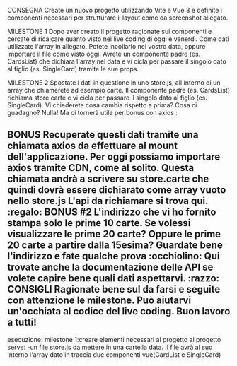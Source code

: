 CONSEGNA
Create un nuovo progetto utilizzando Vite e Vue 3 e definite i componenti necessari per strutturare il layout come da screenshot allegato.

 MILESTONE 1
Dopo aver creato il progetto ragionate sui componenti e cercate di ricalcare quanto visto nei live coding di oggi e venerdì.
Come dati utilizzate l'array in allegato. Potete incollarlo nel vostro data, oppure importare il file come visto oggi.
Avrete un componente padre (es. CardsList) che dichiara l'array nel data e vi cicla per passare il singolo dato al figlio (es. SingleCard) tramite le sue props.

 MILESTONE 2
Spostate i dati in questione in uno store.js, all'interno di un array che chiamerete ad esempio carte.
Il componente padre (es. CardsList) richiama store.carte e vi cicla per passare il singolo dato al figlio (es. SingleCard).
Vi chiederete cosa cambia rispetto a prima? Cosa ci guadagno? Nulla! Ma ci tornerà utile per bonus con axios :

BONUS
Recuperate questi dati tramite una chiamata axios da effettuare al mount dell'applicazione.
Per oggi possiamo importare axios tramite CDN, come al solito.
Questa chiamata andrà a scrivere su store.carte che quindi dovrà essere dichiarato come array vuoto nello store.js
L'api da richiamare si trova qui.
:regalo: BONUS #2
L'indirizzo che vi ho fornito stampa solo le prime 10 carte. Se volessi visualizzare le prime 20 carte? Oppure le prime 20 carte a partire dalla 15esima? Guardate bene l'indirizzo e fate qualche prova :occhiolino:
Qui trovate anche la documentazione delle API se volete capire bene quali dati aspettarvi.
:razzo: CONSIGLI
Ragionate bene sul da farsi e seguite con attenzione le milestone. Può aiutarvi un'occhiata al codice del live coding.
Buon lavoro a tutti!
--------------------------------
esecuzione:
milestone 1:creare elementi necessari al progetto
al progetto serve:
-un file store.js da mettere in una cartella data. Il file avrà al suo interno l'array dato in traccia 
due componenti vue(CardList e SingleCard)